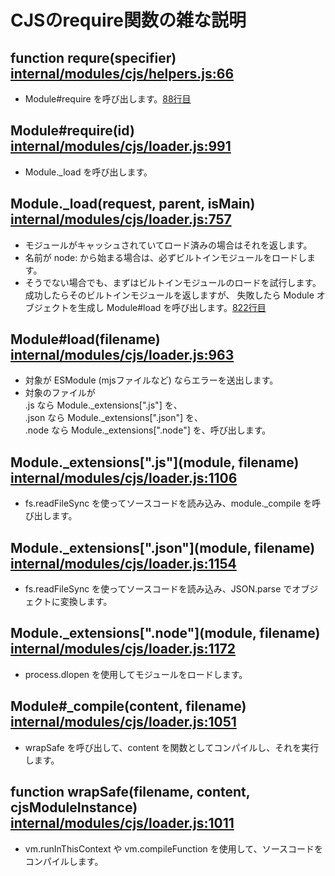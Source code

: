 # CJSのrequire関数の雑な説明

## function requre(specifier) [internal/modules/cjs/helpers.js:66](https://github.com/nodejs/node/blob/ccb8aae3932c13f33622203b2ffc5a33120e9d40/lib/internal/modules/cjs/helpers.js#L66)
- Module#require を呼び出します。[88行目](https://github.com/nodejs/node/blob/ccb8aae3932c13f33622203b2ffc5a33120e9d40/lib/internal/modules/cjs/helpers.js#L88)

## Module#require(id) [internal/modules/cjs/loader.js:991](https://github.com/nodejs/node/blob/ccb8aae3932c13f33622203b2ffc5a33120e9d40/lib/internal/modules/cjs/loader.js#L991)
- Module._load を呼び出します。

## Module._load(request, parent, isMain) [internal/modules/cjs/loader.js:757](https://github.com/nodejs/node/blob/ccb8aae3932c13f33622203b2ffc5a33120e9d40/lib/internal/modules/cjs/loader.js#L757)
- モジュールがキャッシュされていてロード済みの場合はそれを返します。
- 名前が node: から始まる場合は、必ずビルトインモジュールをロードします。
- そうでない場合でも、まずはビルトインモジュールのロードを試行します。  
成功したらそのビルトインモジュールを返しますが、
失敗したら Module オブジェクトを生成し Module#load を呼び出します。[822行目](https://github.com/nodejs/node/blob/ccb8aae3932c13f33622203b2ffc5a33120e9d40/lib/internal/modules/cjs/loader.js#L822)

## Module#load(filename) [internal/modules/cjs/loader.js:963](https://github.com/nodejs/node/blob/ccb8aae3932c13f33622203b2ffc5a33120e9d40/lib/internal/modules/cjs/loader.js#L963)
- 対象が ESModule (mjsファイルなど) ならエラーを送出します。
- 対象のファイルが  
.js なら Module._extensions\[".js"\] を、  
.json なら Module._extensions\[".json"\] を、  
.node なら Module._extensions\[".node"\] を、呼び出します。

## Module._extensions\[".js"](module, filename) [internal/modules/cjs/loader.js:1106](https://github.com/nodejs/node/blob/ccb8aae3932c13f33622203b2ffc5a33120e9d40/lib/internal/modules/cjs/loader.js#L1106)
- fs.readFileSync を使ってソースコードを読み込み、module._compile を呼び出します。

## Module._extensions\[".json"](module, filename) [internal/modules/cjs/loader.js:1154](https://github.com/nodejs/node/blob/ccb8aae3932c13f33622203b2ffc5a33120e9d40/lib/internal/modules/cjs/loader.js#L1154)
- fs.readFileSync を使ってソースコードを読み込み、JSON.parse でオブジェクトに変換します。

## Module._extensions\[".node"](module, filename) [internal/modules/cjs/loader.js:1172](https://github.com/nodejs/node/blob/ccb8aae3932c13f33622203b2ffc5a33120e9d40/lib/internal/modules/cjs/loader.js#L1172)
- process.dlopen を使用してモジュールをロードします。

## Module#_compile(content, filename) [internal/modules/cjs/loader.js:1051](https://github.com/nodejs/node/blob/ccb8aae3932c13f33622203b2ffc5a33120e9d40/lib/internal/modules/cjs/loader.js#L1051)
- wrapSafe を呼び出して、content を関数としてコンパイルし、それを実行します。

## function wrapSafe(filename, content, cjsModuleInstance) [internal/modules/cjs/loader.js:1011](https://github.com/nodejs/node/blob/ccb8aae3932c13f33622203b2ffc5a33120e9d40/lib/internal/modules/cjs/loader.js#L1011)
- vm.runInThisContext や vm.compileFunction を使用して、ソースコードをコンパイルします。
